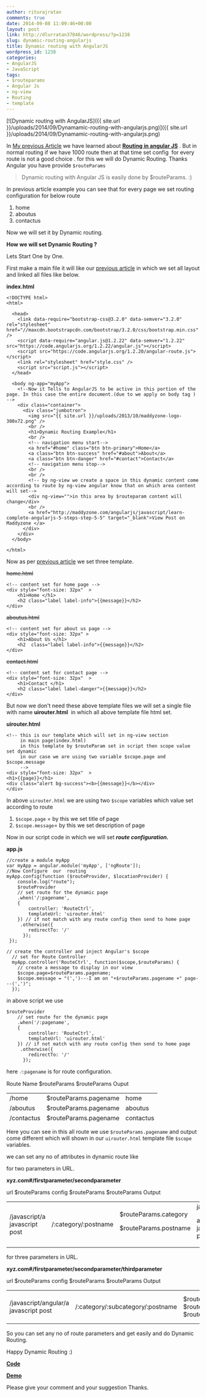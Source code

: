```yaml
---
author: riturajratan
comments: true
date: 2014-09-08 11:09:46+00:00
layout: post
link: http://dlurratan37846/wordpress/?p=1238
slug: dynamic-routing-angularjs
title: Dynamic routing with AngularJS
wordpress_id: 1238
categories:
- AngularJS
- JavaScript
tags:
- $routeparams
- Angular Js
- ng-view
- Routing
- template
---
```


[![Dynamic routing with AngularJS]({{ site.url }}/uploads/2014/09/Dynamamic-routing-with-angularjs.png)]({{ site.url }}/uploads/2014/09/Dynamamic-routing-with-angularjs.png)

In [My previous Article](http://maddyzone.com/angularjs/javascript/learn-complete-angularjs-5-steps-step-5-5) we have learned about [**Routing in angular JS**](http://maddyzone.com/angularjs/javascript/learn-complete-angularjs-5-steps-step-5-5) . But in normal routing if we have 1000 route then at that time set config  for every route is not a good choice . for this we will do Dynamic Routing. Thanks Angular you have provide `$routeParams`


<blockquote>Dynamic routing with Angular JS is easily done by $routeParams. :)</blockquote>


In previous article example you can see that for every page we set routing configuration for below route
	
  1. home
  2. aboutus
  3. contactus


Now we will set it by Dynamic routing.

**How we will set Dynamic Routing ?**

Lets Start One by One.

First make a main file it will like our [previous article](http://maddyzone.com/angularjs/javascript/learn-complete-angularjs-5-steps-step-5-5) in which we set all layout and linked all files like below.

**index.html**
    
    <!DOCTYPE html>
    <html>
    
      <head>
        <link data-require="bootstrap-css@3.2.0" data-semver="3.2.0" rel="stylesheet" href="//maxcdn.bootstrapcdn.com/bootstrap/3.2.0/css/bootstrap.min.css" />
        <script data-require="angular.js@1.2.22" data-semver="1.2.22" src="https://code.angularjs.org/1.2.22/angular.js"></script>
        <script src="https://code.angularjs.org/1.2.20/angular-route.js"></script>
        <link rel="stylesheet" href="style.css" />
        <script src="script.js"></script>
      </head>
    
      <body ng-app="myApp">
        <!--Now it Tells to AngularJS to be active in this portion of the page. In this case the entire document.(due to we apply on body tag ) -->
        <div class="container">
          <div class="jumbotron">
            <img src="{{ site.url }}/uploads/2013/10/maddyzone-logo-300x72.png" />
            <br />
            <h1>Dynamic Routing Example</h1>
            <br />
            <!-- navigation menu start-->
            <a href="#home" class="btn btn-primary">Home</a>
            <a class="btn btn-success" href="#about">About</a>
            <a class="btn btn-danger" href="#contact">Contact</a>
            <!-- navigation menu stop-->
            <br />
            <br />
            <!-- by ng-view we create a space in this dynamic content come according to route by ng-view angular know that on which area content will set-->
            <div ng-view="">in this area by $routeparam content will change</div>
            <br />
            <a href="http://maddyzone.com/angularjs/javascript/learn-complete-angularjs-5-steps-step-5-5" target="_blank">View Post on Maddyzone </a>
          </div>
        </div>
      </body>
    
    </html>
    

Now as per [previous article](http://maddyzone.com/angularjs/javascript/learn-complete-angularjs-5-steps-step-5-5) we set three template.

<del>home.html</del>
    
    <!-- content set for home page -->
    <div style="font-size: 32px"  >
    	<h1>Home </h1>
    	<h2 class="label label-info">{{message}}</h2>
    </div>


<del>aboutus.html</del>

    
    <!-- content set for about us page -->
    <div style="font-size: 32px" >
    	<h1>About Us </h1>
    	<h2  class="label label-info">{{message}}</h2>
    </div>


<del>contact.html</del>

    
    <!-- content set for contact page -->
    <div style="font-size: 32px"  >
    	<h1>Contact </h1>
    	<h2 class="label label-danger">{{message}}</h2>
    </div>


But now we don't need these above template files we will set a single file with name **uirouter.html**  in which all above template file html set.

**uirouter.html**
  
    <!-- this is our template which will set in ng-view section
         in main page(index.html)
         in this template by $routeParam set in script then scope value set dynamic
         in our case we are using two variable $scope.page and $scope.message
         -->
    <div style="font-size: 32px"  >
    <h1>{{page}}</h1>
    <div class="alert bg-success"><b>{{message}}</b></div>
    </div>


In above `uirouter.html` we are using two `$scope` variables which value set according to route

  1. `$scope.page` = by this we set title of page	
  2. `$scope.message`= by this we set description of page


Now in our script code in which we will set _**route configuration.**_

**app.js**
    
    //create a module myApp
    var myApp = angular.module('myApp', ['ngRoute']);
    //Now Configure  our  routing
    myApp.config(function ($routeProvider, $locationProvider) {
        console.log("route");
        $routeProvider
        // set route for the dynamic page
        .when('/:pagename',
        {
            controller: 'RouteCtrl',
            templateUrl: 'uirouter.html'
        }) // if not match with any route config then send to home page
         .otherwise({
            redirectTo: '/'
          });
     });
     
    // create the controller and inject Angular's $scope
      // set for Route Controller
      myApp.controller('RouteCtrl', function($scope,$routeParams) {
        // create a message to display in our view 
        $scope.page=$routeParams.pagename;
        $scope.message = "(',')---I am on "+$routeParams.pagename +" page---(',')";
      });
    

in above script we use
    
    $routeProvider
        // set route for the dynamic page
        .when('/:pagename',
        {
            controller: 'RouteCtrl',
            templateUrl: 'uirouter.html'
        }) // if not match with any route config then send to home page
         .otherwise({
            redirectTo: '/'
          });
    


here  `⁄:pagename` is for route configuration.

<table width="100%" style="height: 76px;" >
<tr >
Route Name
$routeParams
$routeParams Ouput
</tr>

<tbody >
<tr >

<td >/home
</td>

<td >$routeParams.pagename
</td>

<td >home
</td>
</tr>
<tr >

<td >/aboutus
</td>

<td >$routeParams.pagename
</td>

<td >aboutus
</td>
</tr>
<tr >

<td >/contactus
</td>

<td >$routeParams.pagename
</td>

<td >contactus
</td>
</tr>
</tbody>
</table>

Here you can see in this all route we use `$routeParams.pagename` and output come different which will shown in our `uirouter.html` template file `$scope` variables.

we can set any no of attributes in dynamic route like

for two parameters in URL.

**xyz.com#/firstparameter/secondparameter**

<table width="100%" >

<tr >
url
$routeParams config
$routeParams
$routeParams Output
</tr>

<tbody >
<tr >

<td >/javascript/a javascript post
</td>

<td >/:category/:postname
</td>

<td >
$routeParams.category

$routeParams.postname
</td>

<td >javascript

a javascript post
</td>
</tr>
</tbody>
</table>

for three parameters in URL.

**xyz.com#/firstparameter/secondparameter/thirdparameter**

<table width="100%" >

<tr >
url
$routeParams config
$routeParams
$routeParams Output
</tr>

<tbody >
<tr >

<td >/javascript/angular/a javascript post
</td>

<td >/:category/:subcategory/:postname
</td>

<td >$routeParams.category
$routeParams.subcategory
$routeParams.postname
</td>

<td >javascript
angular
a javascript post
</td>
</tr>
</tbody>
</table>

So you can set any no of route parameters and get easily and do Dynamic Routing.

Happy Dynamic Routing :)

**[Code](http://plnkr.co/edit/nmPKATTaPf9YdfXsRYv5)**

**[Demo](http://embed.plnkr.co/nmPKATTaPf9YdfXsRYv5/preview)**

Please give your comment and your suggestion Thanks.
